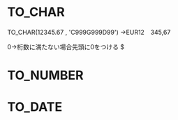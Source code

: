 # TO_CHAR
TO_CHAR(12345.67 , 'C999G999D99')
→EUR12　345,67

0→桁数に満たない場合先頭に0をつける
$

# TO_NUMBER
# TO_DATE